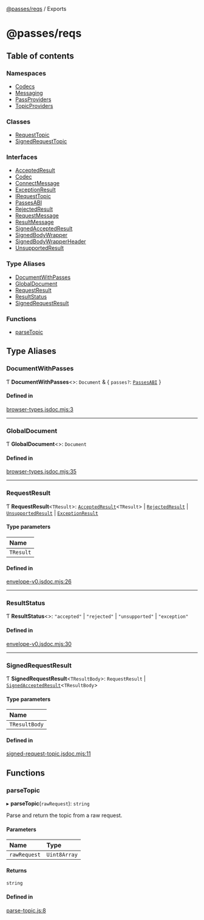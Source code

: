[@passes/reqs](README.md) / Exports

# @passes/reqs

## Table of contents

### Namespaces

- [Codecs](modules/Codecs.md)
- [Messaging](modules/Messaging.md)
- [PassProviders](modules/PassProviders.md)
- [TopicProviders](modules/TopicProviders.md)

### Classes

- [RequestTopic](classes/RequestTopic.md)
- [SignedRequestTopic](classes/SignedRequestTopic.md)

### Interfaces

- [AcceptedResult](interfaces/AcceptedResult.md)
- [Codec](interfaces/Codec.md)
- [ConnectMessage](interfaces/ConnectMessage.md)
- [ExceptionResult](interfaces/ExceptionResult.md)
- [IRequestTopic](interfaces/IRequestTopic.md)
- [PassesABI](interfaces/PassesABI.md)
- [RejectedResult](interfaces/RejectedResult.md)
- [RequestMessage](interfaces/RequestMessage.md)
- [ResultMessage](interfaces/ResultMessage.md)
- [SignedAcceptedResult](interfaces/SignedAcceptedResult.md)
- [SignedBodyWrapper](interfaces/SignedBodyWrapper.md)
- [SignedBodyWrapperHeader](interfaces/SignedBodyWrapperHeader.md)
- [UnsupportedResult](interfaces/UnsupportedResult.md)

### Type Aliases

- [DocumentWithPasses](modules.md#documentwithpasses)
- [GlobalDocument](modules.md#globaldocument)
- [RequestResult](modules.md#requestresult)
- [ResultStatus](modules.md#resultstatus)
- [SignedRequestResult](modules.md#signedrequestresult)

### Functions

- [parseTopic](modules.md#parsetopic)

## Type Aliases

### DocumentWithPasses

Ƭ **DocumentWithPasses**\<\>: `Document` & \{ `passes?`: [`PassesABI`](interfaces/PassesABI.md)  }

#### Defined in

[browser-types.jsdoc.mjs:3](https://github.com/passes-org/passes/blob/8e6096b/packages/reqs/src/browser-types.jsdoc.mjs#L3)

___

### GlobalDocument

Ƭ **GlobalDocument**\<\>: `Document`

#### Defined in

[browser-types.jsdoc.mjs:35](https://github.com/passes-org/passes/blob/8e6096b/packages/reqs/src/browser-types.jsdoc.mjs#L35)

___

### RequestResult

Ƭ **RequestResult**\<`TResult`\>: [`AcceptedResult`](interfaces/AcceptedResult.md)\<`TResult`\> \| [`RejectedResult`](interfaces/RejectedResult.md) \| [`UnsupportedResult`](interfaces/UnsupportedResult.md) \| [`ExceptionResult`](interfaces/ExceptionResult.md)

#### Type parameters

| Name |
| :------ |
| `TResult` |

#### Defined in

[envelope-v0.jsdoc.mjs:26](https://github.com/passes-org/passes/blob/8e6096b/packages/reqs/src/envelope-v0.jsdoc.mjs#L26)

___

### ResultStatus

Ƭ **ResultStatus**\<\>: ``"accepted"`` \| ``"rejected"`` \| ``"unsupported"`` \| ``"exception"``

#### Defined in

[envelope-v0.jsdoc.mjs:30](https://github.com/passes-org/passes/blob/8e6096b/packages/reqs/src/envelope-v0.jsdoc.mjs#L30)

___

### SignedRequestResult

Ƭ **SignedRequestResult**\<`TResultBody`\>: `RequestResult` \| [`SignedAcceptedResult`](interfaces/SignedAcceptedResult.md)\<`TResultBody`\>

#### Type parameters

| Name |
| :------ |
| `TResultBody` |

#### Defined in

[signed-request-topic.jsdoc.mjs:11](https://github.com/passes-org/passes/blob/8e6096b/packages/reqs/src/signed-request-topic.jsdoc.mjs#L11)

## Functions

### parseTopic

▸ **parseTopic**(`rawRequest`): `string`

Parse and return the topic from a raw request.

#### Parameters

| Name | Type |
| :------ | :------ |
| `rawRequest` | `Uint8Array` |

#### Returns

`string`

#### Defined in

[parse-topic.js:8](https://github.com/passes-org/passes/blob/8e6096b/packages/reqs/src/parse-topic.js#L8)
